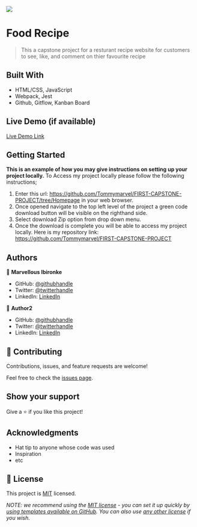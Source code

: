![](https://img.shields.io/badge/Microverse-blueviolet)

# Food Recipe

> This a capstone project for a resturant recipe website for customers to see, like, and comment on thier favourite recipe


## Built With

- HTML/CSS, JavaScript
- Webpack, Jest
- Github, Gitflow, Kanban Board

## Live Demo (if available)

[Live Demo Link](https://livedemo.com)


## Getting Started

**This is an example of how you may give instructions on setting up your project locally.**
To Access my project locally please follow the following instructions;
1. Enter this url:  https://github.com/Tommymarvel/FIRST-CAPSTONE-PROJECT/tree/Homepage in your web browser.
2. Once opened navigate to the top left level of the project a green code download button will be visible on the righthand side.
3. Select download Zip option from drop down menu.
4. Once the download is complete you will be able to access my project locally.
Here is my repository link: https://github.com/Tommymarvel/FIRST-CAPSTONE-PROJECT

## Authors

👤 **Marvellous Ibironke**

- GitHub: [@githubhandle](https://github.com/githubhandle)
- Twitter: [@twitterhandle](https://twitter.com/twitterhandle)
- LinkedIn: [LinkedIn](https://linkedin.com/in/linkedinhandle)

👤 **Author2**

- GitHub: [@githubhandle](https://github.com/githubhandle)
- Twitter: [@twitterhandle](https://twitter.com/twitterhandle)
- LinkedIn: [LinkedIn](https://linkedin.com/in/linkedinhandle)

## 🤝 Contributing

Contributions, issues, and feature requests are welcome!

Feel free to check the [issues page](../../issues/).

## Show your support

Give a ⭐️ if you like this project!

## Acknowledgments

- Hat tip to anyone whose code was used
- Inspiration
- etc

## 📝 License

This project is [MIT](./LICENSE) licensed.

_NOTE: we recommend using the [MIT license](https://choosealicense.com/licenses/mit/) - you can set it up quickly by [using templates available on GitHub](https://docs.github.com/en/communities/setting-up-your-project-for-healthy-contributions/adding-a-license-to-a-repository). You can also use [any other license](https://choosealicense.com/licenses/) if you wish._
